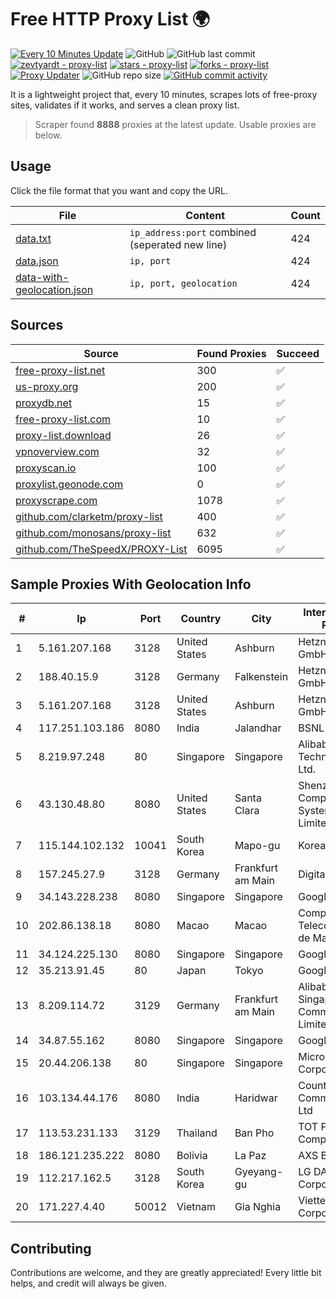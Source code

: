 
# Free HTTP Proxy List 🌍

[![Every 10 Minutes Update](https://github.com/mertguvencli/http-proxy-list/actions/workflows/main.yml/badge.svg?branch=main)](https://github.com/mertguvencli/http-proxy-list/actions/workflows/main.yml)
![GitHub](https://img.shields.io/github/license/mertguvencli/http-proxy-list)
![GitHub last commit](https://img.shields.io/github/last-commit/mertguvencli/http-proxy-list)
[![zevtyardt - proxy-list](https://img.shields.io/static/v1?label=zevtyardt&message=proxy-list&color=blue&logo=github)](https://github.com/zevtyardt/proxy-list "Go to GitHub repo")
[![stars - proxy-list](https://img.shields.io/github/stars/zevtyardt/proxy-list?style=social)](https://github.com/zevtyardt/proxy-list)
[![forks - proxy-list](https://img.shields.io/github/forks/zevtyardt/proxy-list?style=social)](https://github.com/zevtyardt/proxy-list)
[![Proxy Updater](https://github.com/zevtyardt/proxy-list/workflows/Proxy%20Updater/badge.svg)](https://github.com/zevtyardt/proxy-list/actions?query=workflow:"Proxy+Updater")
![GitHub repo size](https://img.shields.io/github/repo-size/zevtyardt/proxy-list)
[![GitHub commit activity](https://img.shields.io/github/commit-activity/m/zevtyardt/proxy-list?logo=commits)](https://github.com/zevtyardt/proxy-list/commits/main)

It is a lightweight project that, every 10 minutes, scrapes lots of free-proxy sites, validates if it works, and serves a clean proxy list.

> Scraper found **8888** proxies at the latest update. Usable proxies are below.

## Usage

Click the file format that you want and copy the URL.

|File|Content|Count|
|----|-------|-----|
|[data.txt](https://raw.githubusercontent.com/mertguvencli/http-proxy-list/main/proxy-list/data.txt)|`ip_address:port` combined (seperated new line)|424|
|[data.json](https://raw.githubusercontent.com/mertguvencli/http-proxy-list/main/proxy-list/data.json)|`ip, port`|424|
|[data-with-geolocation.json](https://raw.githubusercontent.com/mertguvencli/http-proxy-list/main/proxy-list/data-with-geolocation.json)|`ip, port, geolocation`|424|

## Sources

|Source|Found Proxies|Succeed|
|------|-------------|-------|
|[free-proxy-list.net](https://free-proxy-list.net)|300|✅|
|[us-proxy.org](https://www.us-proxy.org)|200|✅|
|[proxydb.net](http://proxydb.net)|15|✅|
|[free-proxy-list.com](https://free-proxy-list.com/?page=&port=&type%5B%5D=http&type%5B%5D=https&up_time=0&search=Search)|10|✅|
|[proxy-list.download](https://www.proxy-list.download/HTTP)|26|✅|
|[vpnoverview.com](https://vpnoverview.com/privacy/anonymous-browsing/free-proxy-servers)|32|✅|
|[proxyscan.io](https://www.proxyscan.io)|100|✅|
|[proxylist.geonode.com](https://proxylist.geonode.com/api/proxy-list?limit=300&page=1&sort_by=lastChecked&sort_type=desc&protocols=http,https)|0|✅|
|[proxyscrape.com](https://api.proxyscrape.com/v2/?request=displayproxies&protocol=http&timeout=10000&country=all&ssl=all&anonymity=all)|1078|✅|
|[github.com/clarketm/proxy-list](https://raw.githubusercontent.com/clarketm/proxy-list/master/proxy-list-raw.txt)|400|✅|
|[github.com/monosans/proxy-list](https://raw.githubusercontent.com/monosans/proxy-list/main/proxies/http.txt)|632|✅|
|[github.com/TheSpeedX/PROXY-List](https://raw.githubusercontent.com/TheSpeedX/PROXY-List/master/http.txt)|6095|✅|


## Sample Proxies With Geolocation Info

|#|Ip|Port|Country|City|Internet Service Provider|
|-|--|----|-------|----|-------------------------|
|1|5.161.207.168|3128|United States|Ashburn|Hetzner Online GmbH|
|2|188.40.15.9|3128|Germany|Falkenstein|Hetzner Online GmbH|
|3|5.161.207.168|3128|United States|Ashburn|Hetzner Online GmbH|
|4|117.251.103.186|8080|India|Jalandhar|BSNL Internet|
|5|8.219.97.248|80|Singapore|Singapore|Alibaba (US) Technology Co., Ltd.|
|6|43.130.48.80|8080|United States|Santa Clara|Shenzhen Tencent Computer Systems Company Limited|
|7|115.144.102.132|10041|South Korea|Mapo-gu|Korea Telecom|
|8|157.245.27.9|3128|Germany|Frankfurt am Main|DigitalOcean, LLC|
|9|34.143.228.238|8080|Singapore|Singapore|Google LLC|
|10|202.86.138.18|8080|Macao|Macao|Companhia de Telecomunicacoes de Macau|
|11|34.124.225.130|8080|Singapore|Singapore|Google LLC|
|12|35.213.91.45|80|Japan|Tokyo|Google LLC|
|13|8.209.114.72|3129|Germany|Frankfurt am Main|Alibaba.com Singapore E-Commerce Private Limited|
|14|34.87.55.162|8080|Singapore|Singapore|Google LLC|
|15|20.44.206.138|80|Singapore|Singapore|Microsoft Corporation|
|16|103.134.44.176|8080|India|Haridwar|Countrylink Communiction Pvt Ltd|
|17|113.53.231.133|3129|Thailand|Ban Pho|TOT Public Company Limited|
|18|186.121.235.222|8080|Bolivia|La Paz|AXS Bolivia S. A.|
|19|112.217.162.5|3128|South Korea|Gyeyang-gu|LG DACOM Corporation|
|20|171.227.4.40|50012|Vietnam|Gia Nghia|Viettel Corporation|



## Contributing

Contributions are welcome, and they are greatly appreciated! Every
little bit helps, and credit will always be given.

